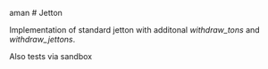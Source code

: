 aman # Jetton

Implementation of standard jetton with additonal *withdraw_tons* and *withdraw_jettons*.

Also tests via sandbox
